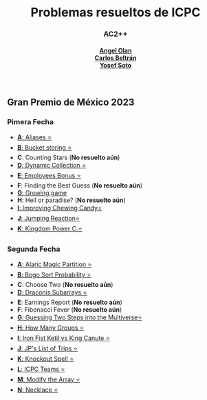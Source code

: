<div align="center" id="top"><br>
<h1><b>Problemas resueltos de ICPC</b></h1>
<h3><b>AC2++</b></h3>
<h4>
<a href="https://github.com/AngelOlanC">Angel Olan</a><br>
<a href="https://github.com/CarlosDaniel111">Carlos Beltrán</a><br>
<a href="https://github.com/Yosef-E">Yosef Soto</a><br>
</h4>
</div>
<br>

## **Gran Premio de México 2023**

### Pimera Fecha

- [**A**: Aliases ⭐](https://github.com/CarlosDaniel111/programming-contest/blob/master/Gran%20Premio%20Mexico%202023%20Primera%20Fecha/A.cpp)
- [**B**: Bucket storing ⭐](https://github.com/CarlosDaniel111/programming-contest/blob/master/Gran%20Premio%20Mexico%202023%20Primera%20Fecha/B.cpp)
- **C**: Counting Stars (**No resuelto aún**)
- [**D**: Dynamic Collection ⭐](https://github.com/CarlosDaniel111/programming-contest/blob/master/Gran%20Premio%20Mexico%202023%20Primera%20Fecha/D.cpp)
- [**E**: Employees Bonus ⭐](https://github.com/CarlosDaniel111/programming-contest/blob/master/Gran%20Premio%20Mexico%202023%20Primera%20Fecha/E.cpp)
- **F**: Finding the Best Guess (**No resuelto aún**)
- [**G**: Growing game](https://github.com/CarlosDaniel111/programming-contest/blob/master/Gran%20Premio%20Mexico%202023%20Primera%20Fecha/G.cpp)
- **H**: Hell or paradise? (**No resuelto aún**)
- [**I**: Improving Chewing Candy⭐](https://github.com/CarlosDaniel111/programming-contest/blob/master/Gran%20Premio%20Mexico%202023%20Primera%20Fecha/I.cpp)
- [**J**: Jumping Reaction⭐](https://github.com/CarlosDaniel111/programming-contest/blob/master/Gran%20Premio%20Mexico%202023%20Primera%20Fecha/J.cpp)
- [**K**: Kingdom Power C.⭐](https://github.com/CarlosDaniel111/programming-contest/blob/master/Gran%20Premio%20Mexico%202023%20Primera%20Fecha/K.cpp)

### Segunda Fecha

- [**A**: Alaric Magic Partition ⭐](https://github.com/CarlosDaniel111/programming-contest/blob/master/Gran%20Premio%20Mexico%202023%20Segunda%20Fecha/A.cpp)
- [**B**: Bogo Sort Probability ⭐](https://github.com/CarlosDaniel111/programming-contest/blob/master/Gran%20Premio%20Mexico%202023%20Segunda%20Fecha/B.cpp)
- **C**: Choose Two (**No resuelto aún**)
- [**D**: Draconis Subarrays ⭐](https://github.com/CarlosDaniel111/programming-contest/blob/master/Gran%20Premio%20Mexico%202023%20Segunda%20Fecha/D.cpp)
- **E**: Earnings Report (**No resuelto aún**)
- **F**: Fibonacci Fever (**No resuelto aún**)
- [**G**: Guessing Two Steps into the Multiverse⭐](https://github.com/CarlosDaniel111/programming-contest/blob/master/Gran%20Premio%20Mexico%202023%20Segunda%20Fecha/G.cpp)
- [**H**: How Many Groups ⭐](https://github.com/CarlosDaniel111/programming-contest/blob/master/Gran%20Premio%20Mexico%202023%20Segunda%20Fecha/H.cpp)
- [**I**: Iron Fist Ketil vs King Canute ⭐](https://github.com/CarlosDaniel111/programming-contest/blob/master/Gran%20Premio%20Mexico%202023%20Segunda%20Fecha/I.cpp)
- [**J**: JP's List of Trips ⭐](https://github.com/CarlosDaniel111/programming-contest/blob/master/Gran%20Premio%20Mexico%202023%20Segunda%20Fecha/J.cpp)
- [**K**: Knockout Spell ⭐](https://github.com/CarlosDaniel111/programming-contest/blob/master/Gran%20Premio%20Mexico%202023%20Segunda%20Fecha/K.cpp)
- [**L**: ICPC Teams ⭐](https://github.com/CarlosDaniel111/programming-contest/blob/master/Gran%20Premio%20Mexico%202023%20Segunda%20Fecha/L.cpp)
- [**M**: Modify the Array ⭐](https://github.com/CarlosDaniel111/programming-contest/blob/master/Gran%20Premio%20Mexico%202023%20Segunda%20Fecha/M.cpp)
- [**N**: Necklace ⭐](https://github.com/CarlosDaniel111/programming-contest/blob/master/Gran%20Premio%20Mexico%202023%20Segunda%20Fecha/N.cpp)
